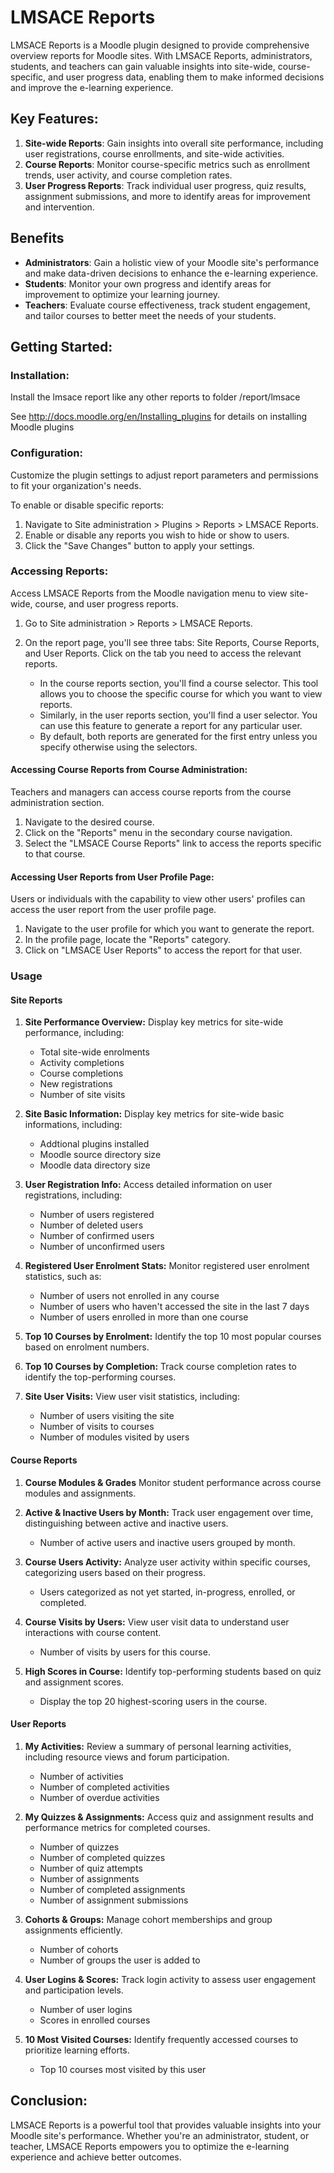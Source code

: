 # LMSACE Reports

LMSACE Reports is a Moodle plugin designed to provide comprehensive overview reports for Moodle sites. With LMSACE Reports, administrators, students, and teachers can gain valuable insights into site-wide, course-specific, and user progress data, enabling them to make informed decisions and improve the e-learning experience.

## Key Features:

  1. **Site-wide Reports**: Gain insights into overall site performance, including user registrations, course enrollments, and site-wide activities.
  2. **Course Reports**: Monitor course-specific metrics such as enrollment trends, user activity, and course completion rates.
  3. **User Progress Reports**: Track individual user progress, quiz results, assignment submissions, and more to identify areas for improvement and intervention.

## Benefits

  * **Administrators**: Gain a holistic view of your Moodle site's performance and make data-driven decisions to enhance the e-learning experience.
  * **Students**: Monitor your own progress and identify areas for improvement to optimize your learning journey.
  * **Teachers**: Evaluate course effectiveness, track student engagement, and tailor courses to better meet the needs of your students.


## Getting Started:

### Installation:

Install the lmsace report like any other reports to folder
/report/lmsace

See http://docs.moodle.org/en/Installing_plugins for details on installing Moodle plugins

### Configuration:

Customize the plugin settings to adjust report parameters and permissions to fit your organization's needs.

To enable or disable specific reports:

1. Navigate to Site administration > Plugins > Reports > LMSACE Reports.
2. Enable or disable any reports you wish to hide or show to users.
3. Click the "Save Changes" button to apply your settings.

### Accessing Reports:

Access LMSACE Reports from the Moodle navigation menu to view site-wide, course, and user progress reports.

1. Go to Site administration > Reports > LMSACE Reports.
2. On the report page, you'll see three tabs: Site Reports, Course Reports, and User Reports. Click on the tab you need to access the relevant reports.

    * In the course reports section, you'll find a course selector. This tool allows you to choose the specific course for which you want to view reports.
    * Similarly, in the user reports section, you'll find a user selector. You can use this feature to generate a report for any particular user.
    * By default, both reports are generated for the first entry unless you specify otherwise using the selectors.


#### Accessing Course Reports from Course Administration:

Teachers and managers can access course reports from the course administration section.

1. Navigate to the desired course.
2. Click on the "Reports" menu in the secondary course navigation.
3. Select the "LMSACE Course Reports" link to access the reports specific to that course.


#### Accessing User Reports from User Profile Page:

Users or individuals with the capability to view other users' profiles can access the user report from the user profile page.

1. Navigate to the user profile for which you want to generate the report.
2. In the profile page, locate the "Reports" category.
3. Click on "LMSACE User Reports" to access the report for that user.


### Usage

#### Site Reports

1. **Site Performance Overview:**
   Display key metrics for site-wide performance, including:
   - Total site-wide enrolments
   - Activity completions
   - Course completions
   - New registrations
   - Number of site visits

2. **Site Basic Information:**
   Display key metrics for site-wide basic informations, including:
   - Addtional plugins installed
   - Moodle source directory size
   - Moodle data directory size

3. **User Registration Info:**
   Access detailed information on user registrations, including:
   - Number of users registered
   - Number of deleted users
   - Number of confirmed users
   - Number of unconfirmed users

4. **Registered User Enrolment Stats:**
   Monitor registered user enrolment statistics, such as:
   - Number of users not enrolled in any course
   - Number of users who haven't accessed the site in the last 7 days
   - Number of users enrolled in more than one course

5. **Top 10 Courses by Enrolment:**
   Identify the top 10 most popular courses based on enrolment numbers.

6. **Top 10 Courses by Completion:**
   Track course completion rates to identify the top-performing courses.

6. **Site User Visits:**
   View user visit statistics, including:
   - Number of users visiting the site
   - Number of visits to courses
   - Number of modules visited by users

#### Course Reports

1. **Course Modules & Grades**
    Monitor student performance across course modules and assignments.

2. **Active & Inactive Users by Month:**
   Track user engagement over time, distinguishing between active and inactive users.
   - Number of active users and inactive users grouped by month.

3. **Course Users Activity:**
   Analyze user activity within specific courses, categorizing users based on their progress.
   - Users categorized as not yet started, in-progress, enrolled, or completed.

4. **Course Visits by Users:**
   View user visit data to understand user interactions with course content.
   - Number of visits by users for this course.

5. **High Scores in Course:**
   Identify top-performing students based on quiz and assignment scores.
   - Display the top 20 highest-scoring users in the course.

#### User Reports

1. **My Activities:**
   Review a summary of personal learning activities, including resource views and forum participation.
   - Number of activities
   - Number of completed activities
   - Number of overdue activities

2. **My Quizzes & Assignments:**
   Access quiz and assignment results and performance metrics for completed courses.
   - Number of quizzes
   - Number of completed quizzes
   - Number of quiz attempts
   - Number of assignments
   - Number of completed assignments
   - Number of assignment submissions

3. **Cohorts & Groups:**
   Manage cohort memberships and group assignments efficiently.
   - Number of cohorts
   - Number of groups the user is added to

4. **User Logins & Scores:**
   Track login activity to assess user engagement and participation levels.
   - Number of user logins
   - Scores in enrolled courses

5. **10 Most Visited Courses:**
   Identify frequently accessed courses to prioritize learning efforts.
   - Top 10 courses most visited by this user

## Conclusion:

LMSACE Reports is a powerful tool that provides valuable insights into your Moodle site's performance. Whether you're an administrator, student, or teacher, LMSACE Reports empowers you to optimize the e-learning experience and achieve better outcomes.
